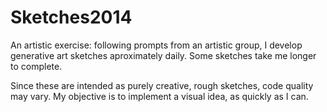 Sketches2014
============

An artistic exercise: following prompts from an artistic group, I develop generative art sketches aproximately daily. Some sketches take me longer to complete. 

Since these are intended as purely creative, rough sketches, code quality may vary. My objective is to implement a visual idea, as quickly as I can.
